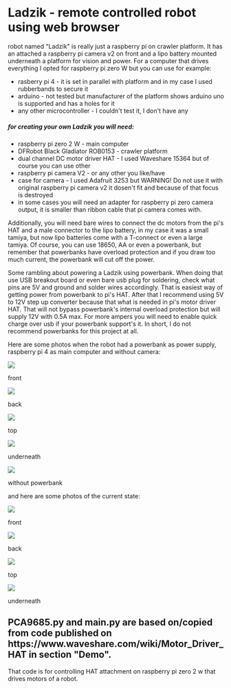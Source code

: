 # Ladzik - remote controlled robot using web browser
<p>robot named "Ladzik" is really just a raspberry pi on crawler platform. It has an attached a raspberry pi camera v2 on front and a lipo battery mounted underneath a platform for vision and power. For a computer that drives everything I opted for raspberry pi zero W but you can use for example:</p> 
<ul>
<li>rasberry pi 4 - it is set in parallel with platform and in my case I used rubberbands to secure it</li>
<li>arduino - not tested but manufacturer of the platform shows arduino uno is supported and has a holes for it</li>
<li>any other microcontroller - I couldn't test it, I don't have any</li>
</ul>

<h5>for creating your own Ladzik you will need:</h5>
<ul>
    <li>raspberry pi zero 2 W - main computer</li>
    <li>DFRobot Black Gladiator ROB0153 - crawler platform</li>
    <li>dual channel DC motor driver HAT - I used Waveshare 15364 but of course you can use other</li>
    <li>raspberry pi camera V2 - or any other you like/have</li>
    <li>case for camera - I used Adafruit 3253 but WARNING! Do not use it with original raspberry pi camera v2 it dosen't fit and because of that focus is destroyed</li>
    <li>in some cases you will need an adapter for raspberry pi zero camera output, it is smaller than ribbon cable that pi camera comes with.</li>
</ul>
<p>Additionally, you will need bare wires to connect the dc motors from the pi's HAT and a male connector to the lipo battery, in my case it was a small tamiya, but now lipo batteries come with a T-connect or even a large tamiya. Of course, you can use 18650, AA or even a powerbank, but remember that powerbanks have overload protection and if you draw too much current, the powerbank will cut off the power.</p>


<p>Some rambling about powering a Ladzik using powerbank. When doing that use USB breakout board or even bare usb plug for soldering, check what pins are 5V and ground and solder wires accordingly. That is easiest way of getting power from powerbank to pi's HAT. After that I recommend using 5V to 12V step up converter because that what is needed in pi's motor driver HAT. That will not bypass powerbank's internal overload protection but will supply 12V with 0.5A max. For more ampers you will need to enable quick charge over usb if your powerbank support's it. In short, I do not recommend powerbanks for this project at all. </p>


<p>Here are some photos when the robot had a powerbank as power supply, raspberry pi 4 as main computer and without camera:</p>
<img src="photos/build1.jpg">
<p>front</p>
<img src="photos/build2.jpg">
<p>back</p>
<img src="photos/build3.jpg">
<p>top</p>
<img src="photos/build4.jpg">
<p>underneath</p>
<img src="photos/build5.jpg">
<p>without powerbank</p>

<p>and here are some photos of the current state:</p>
<img src="photos/build6.jpg">
<p>front</p>
<img src="photos/build7.jpg">
<p>back</p>
<img src="photos/build8.jpg">
<p>top</p>
<img src="photos/build9.jpg">
<p>underneath</p>


<h2>PCA9685.py and main.py are based on/copied from code published on https://www.waveshare.com/wiki/Motor_Driver_HAT in section "Demo".</h2>
<p>That code is for controlling HAT attachment on raspberry pi zero 2 w that drives motors of a robot.</p>
